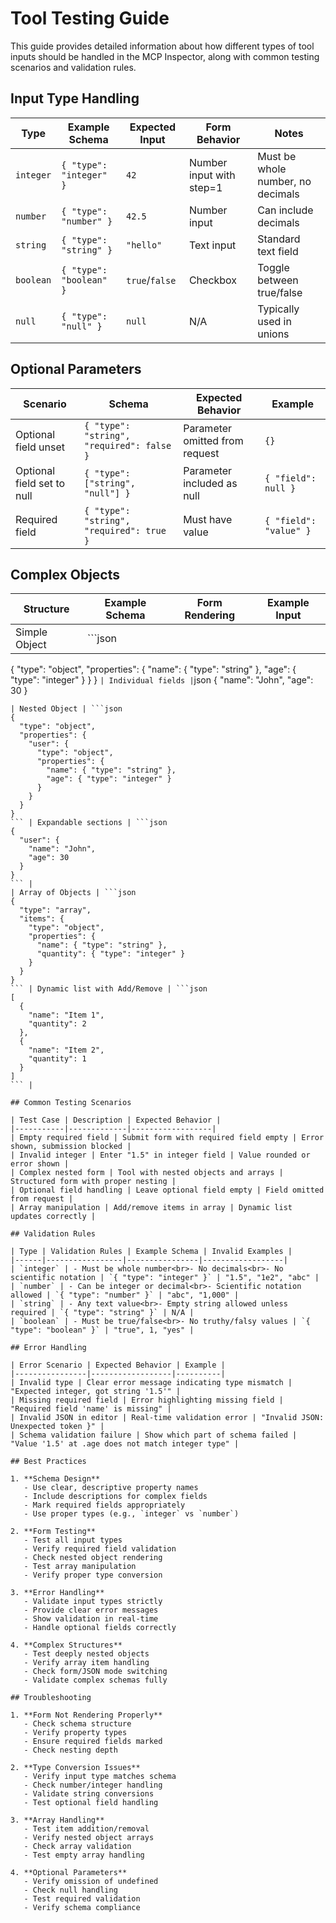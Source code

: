 # Tool Testing Guide

This guide provides detailed information about how different types of tool inputs should be handled in the MCP Inspector, along with common testing scenarios and validation rules.

## Input Type Handling

| Type | Example Schema | Expected Input | Form Behavior | Notes |
|------|---------------|----------------|---------------|--------|
| `integer` | `{ "type": "integer" }` | `42` | Number input with step=1 | Must be whole number, no decimals |
| `number` | `{ "type": "number" }` | `42.5` | Number input | Can include decimals |
| `string` | `{ "type": "string" }` | `"hello"` | Text input | Standard text field |
| `boolean` | `{ "type": "boolean" }` | `true`/`false` | Checkbox | Toggle between true/false |
| `null` | `{ "type": "null" }` | `null` | N/A | Typically used in unions |

## Optional Parameters

| Scenario | Schema | Expected Behavior | Example |
|----------|--------|------------------|---------|
| Optional field unset | `{ "type": "string", "required": false }` | Parameter omitted from request | `{}` |
| Optional field set to null | `{ "type": ["string", "null"] }` | Parameter included as null | `{ "field": null }` |
| Required field | `{ "type": "string", "required": true }` | Must have value | `{ "field": "value" }` |

## Complex Objects

| Structure | Example Schema | Form Rendering | Example Input |
|-----------|---------------|----------------|---------------|
| Simple Object | ```json
{
  "type": "object",
  "properties": {
    "name": { "type": "string" },
    "age": { "type": "integer" }
  }
}
``` | Individual fields | ```json
{
  "name": "John",
  "age": 30
}
``` |
| Nested Object | ```json
{
  "type": "object",
  "properties": {
    "user": {
      "type": "object",
      "properties": {
        "name": { "type": "string" },
        "age": { "type": "integer" }
      }
    }
  }
}
``` | Expandable sections | ```json
{
  "user": {
    "name": "John",
    "age": 30
  }
}
``` |
| Array of Objects | ```json
{
  "type": "array",
  "items": {
    "type": "object",
    "properties": {
      "name": { "type": "string" },
      "quantity": { "type": "integer" }
    }
  }
}
``` | Dynamic list with Add/Remove | ```json
[
  {
    "name": "Item 1",
    "quantity": 2
  },
  {
    "name": "Item 2",
    "quantity": 1
  }
]
``` |

## Common Testing Scenarios

| Test Case | Description | Expected Behavior |
|-----------|-------------|------------------|
| Empty required field | Submit form with required field empty | Error shown, submission blocked |
| Invalid integer | Enter "1.5" in integer field | Value rounded or error shown |
| Complex nested form | Tool with nested objects and arrays | Structured form with proper nesting |
| Optional field handling | Leave optional field empty | Field omitted from request |
| Array manipulation | Add/remove items in array | Dynamic list updates correctly |

## Validation Rules

| Type | Validation Rules | Example Schema | Invalid Examples |
|------|-----------------|----------------|------------------|
| `integer` | - Must be whole number<br>- No decimals<br>- No scientific notation | `{ "type": "integer" }` | "1.5", "1e2", "abc" |
| `number` | - Can be integer or decimal<br>- Scientific notation allowed | `{ "type": "number" }` | "abc", "1,000" |
| `string` | - Any text value<br>- Empty string allowed unless required | `{ "type": "string" }` | N/A |
| `boolean` | - Must be true/false<br>- No truthy/falsy values | `{ "type": "boolean" }` | "true", 1, "yes" |

## Error Handling

| Error Scenario | Expected Behavior | Example |
|----------------|------------------|----------|
| Invalid type | Clear error message indicating type mismatch | "Expected integer, got string '1.5'" |
| Missing required field | Error highlighting missing field | "Required field 'name' is missing" |
| Invalid JSON in editor | Real-time validation error | "Invalid JSON: Unexpected token }" |
| Schema validation failure | Show which part of schema failed | "Value '1.5' at .age does not match integer type" |

## Best Practices

1. **Schema Design**
   - Use clear, descriptive property names
   - Include descriptions for complex fields
   - Mark required fields appropriately
   - Use proper types (e.g., `integer` vs `number`)

2. **Form Testing**
   - Test all input types
   - Verify required field validation
   - Check nested object rendering
   - Test array manipulation
   - Verify proper type conversion

3. **Error Handling**
   - Validate input types strictly
   - Provide clear error messages
   - Show validation in real-time
   - Handle optional fields correctly

4. **Complex Structures**
   - Test deeply nested objects
   - Verify array item handling
   - Check form/JSON mode switching
   - Validate complex schemas fully

## Troubleshooting

1. **Form Not Rendering Properly**
   - Check schema structure
   - Verify property types
   - Ensure required fields marked
   - Check nesting depth

2. **Type Conversion Issues**
   - Verify input type matches schema
   - Check number/integer handling
   - Validate string conversions
   - Test optional field handling

3. **Array Handling**
   - Test item addition/removal
   - Verify nested object arrays
   - Check array validation
   - Test empty array handling

4. **Optional Parameters**
   - Verify omission of undefined
   - Check null handling
   - Test required validation
   - Verify schema compliance
